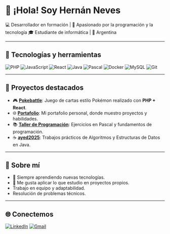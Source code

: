 # 👋 ¡Hola! Soy Hernán Neves

💻 Desarrollador en formación | 🚀 Apasionado por la programación y la tecnología
🎓 Estudiante de informática | 📍 Argentina

---

## 🚀 Tecnologías y herramientas
![PHP](https://img.shields.io/badge/PHP-777BB4?style=for-the-badge&logo=php&logoColor=white)
![JavaScript](https://img.shields.io/badge/JavaScript-323330?style=for-the-badge&logo=javascript&logoColor=F7DF1E)
![React](https://img.shields.io/badge/React-20232A?style=for-the-badge&logo=react&logoColor=61DAFB)
![Java](https://img.shields.io/badge/Java-ED8B00?style=for-the-badge&logo=openjdk&logoColor=white)
![Pascal](https://img.shields.io/badge/Pascal-blue?style=for-the-badge)
![Docker](https://img.shields.io/badge/Docker-2496ED?style=for-the-badge&logo=docker&logoColor=white)
![MySQL](https://img.shields.io/badge/MySQL-005C84?style=for-the-badge&logo=mysql&logoColor=white)
![Git](https://img.shields.io/badge/Git-F05032?style=for-the-badge&logo=git&logoColor=white)

---

## 📂 Proyectos destacados
- 🎮 [**Pokebattle**](https://github.com/hernanrnneves/Pokebattle): Juego de cartas estilo Pokémon realizado con **PHP + React**.
- 🌐 [**Portafolio**](https://github.com/hernanrnneves/Portafolio): Mi portafolio personal, donde muestro proyectos y habilidades.
- 📚 [**Taller de Programación**](https://github.com/hernanrnneves/Taller-de-Programacion): Ejercicios en Pascal y fundamentos de programación.
- ☕ [**ayed2025**](https://github.com/hernanrnneves/ayed2025): Trabajos prácticos de Algoritmos y Estructuras de Datos en Java.

---

## 🌱 Sobre mí
- 🚀 Siempre aprendiendo nuevas tecnologías.
- 📖 Me gusta aplicar lo que estudio en proyectos propios.
-  Trabajo en equipo y adaptabilidad.
-  Resolución de problemas técnicos.

---

## 🌐 Conectemos
[![LinkedIn](https://img.shields.io/badge/LinkedIn-0077B5?style=for-the-badge&logo=linkedin&logoColor=white)]([https://linkedin.com/in/TU_USUARIO](https://www.linkedin.com/in/hernan-rodrigues-neves-03093834a/))
[![Gmail](https://img.shields.io/badge/Gmail-D14836?style=for-the-badge&logo=gmail&logoColor=white)](hernan7.hrn@gmail.com)
